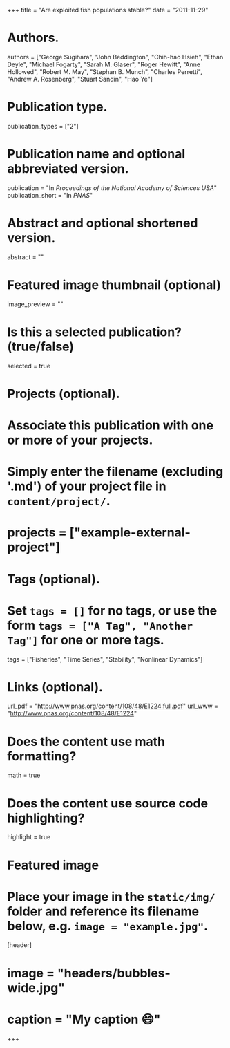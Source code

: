 +++
title = "Are exploited fish populations stable?"
date = "2011-11-29"

# Authors.
authors = ["George Sugihara", "John Beddington", "Chih-hao Hsieh", "Ethan Deyle", "Michael Fogarty", "Sarah M. Glaser", "Roger Hewitt", "Anne Hollowed", "Robert M. May", "Stephan B. Munch", "Charles Perretti", "Andrew A. Rosenberg", "Stuart Sandin", "Hao Ye"]

# Publication type.
publication_types = ["2"]

# Publication name and optional abbreviated version.
publication = "In *Proceedings of the National Academy of Sciences USA*"
publication_short = "In *PNAS*"

# Abstract and optional shortened version.
abstract = ""

# Featured image thumbnail (optional)
image_preview = ""

# Is this a selected publication? (true/false)
selected = true

# Projects (optional).
#   Associate this publication with one or more of your projects.
#   Simply enter the filename (excluding '.md') of your project file in `content/project/`.
# projects = ["example-external-project"]

# Tags (optional).
#   Set `tags = []` for no tags, or use the form `tags = ["A Tag", "Another Tag"]` for one or more tags.
tags = ["Fisheries", "Time Series", "Stability", "Nonlinear Dynamics"]

# Links (optional).
url_pdf = "http://www.pnas.org/content/108/48/E1224.full.pdf"
url_www = "http://www.pnas.org/content/108/48/E1224"

# Does the content use math formatting?
math = true

# Does the content use source code highlighting?
highlight = true

# Featured image
# Place your image in the `static/img/` folder and reference its filename below, e.g. `image = "example.jpg"`.
[header]
# image = "headers/bubbles-wide.jpg"
# caption = "My caption :smile:"

+++


